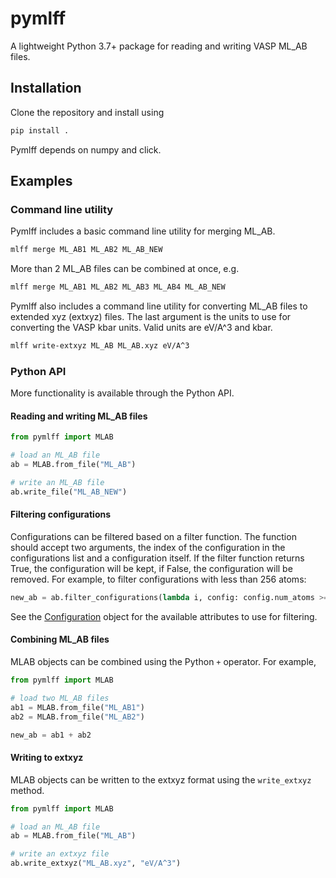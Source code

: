 # pymlff

A lightweight Python 3.7+ package for reading and writing VASP ML_AB files.

## Installation

Clone the repository and install using

```bash
pip install .
```

Pymlff depends on numpy and click.

## Examples

### Command line utility

Pymlff includes a basic command line utility for merging ML_AB.

```bash
mlff merge ML_AB1 ML_AB2 ML_AB_NEW
```

More than 2 ML_AB files can be combined at once, e.g.

```bash
mlff merge ML_AB1 ML_AB2 ML_AB3 ML_AB4 ML_AB_NEW
```

Pymlff also includes a command line utility for converting ML_AB files to extended xyz (extxyz) files. The last argument is the units to use for converting the VASP kbar units. Valid units are eV/A^3 and kbar.

```bash
mlff write-extxyz ML_AB ML_AB.xyz eV/A^3
```

### Python API

More functionality is available through the Python API.

#### Reading and writing ML_AB files

```python
from pymlff import MLAB

# load an ML_AB file
ab = MLAB.from_file("ML_AB")

# write an ML_AB file
ab.write_file("ML_AB_NEW")
```

#### Filtering configurations

Configurations can be filtered based on a filter function. The function should accept two
arguments, the index of the configuration in the configurations list and a configuration
itself. If the filter function returns True, the configuration  will be kept, if False,
the configuration will be removed. For example, to filter configurations with less than
256 atoms:

```python
new_ab = ab.filter_configurations(lambda i, config: config.num_atoms >= 256)
```

See the [Configuration](https://github.com/utf/pymlff/blob/97f972f9f955c145fb43c2cc74c71fabeac523fb/src/pymlff/core.py#L11) object for the available attributes to use for filtering.

#### Combining ML_AB files

MLAB objects can be combined using the Python `+` operator. For example,

```python
from pymlff import MLAB

# load two ML_AB files
ab1 = MLAB.from_file("ML_AB1")
ab2 = MLAB.from_file("ML_AB2")

new_ab = ab1 + ab2
```

#### Writing to extxyz

MLAB objects can be written to the extxyz format using the `write_extxyz` method.

```python
from pymlff import MLAB

# load an ML_AB file
ab = MLAB.from_file("ML_AB")

# write an extxyz file
ab.write_extxyz("ML_AB.xyz", "eV/A^3")
```